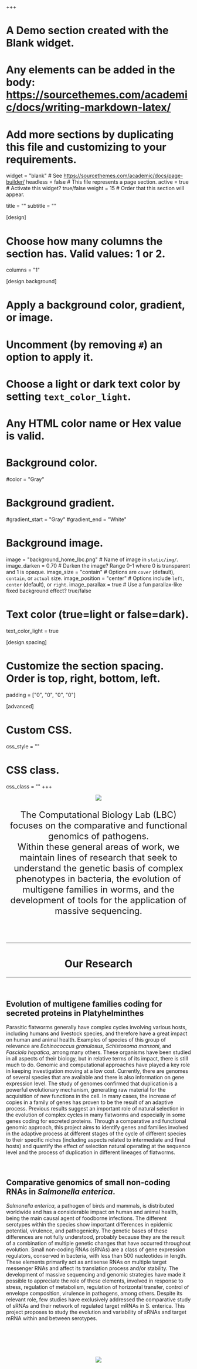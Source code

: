 +++
# A Demo section created with the Blank widget.
# Any elements can be added in the body: https://sourcethemes.com/academic/docs/writing-markdown-latex/
# Add more sections by duplicating this file and customizing to your requirements.

widget = "blank"  # See https://sourcethemes.com/academic/docs/page-builder/
headless = false  # This file represents a page section.
active = true  # Activate this widget? true/false
weight = 15  # Order that this section will appear.

title = ""
subtitle = ""

[design]
  # Choose how many columns the section has. Valid values: 1 or 2.
  columns = "1"

[design.background]
  # Apply a background color, gradient, or image.
  #   Uncomment (by removing `#`) an option to apply it.
  #   Choose a light or dark text color by setting `text_color_light`.
  #   Any HTML color name or Hex value is valid.

  # Background color.
   #color = "Gray"
  
  # Background gradient.
   #gradient_start = "Gray"
   #gradient_end = "White"
  
  # Background image.
  image = "background_home_lbc.png"  # Name of image in `static/img/`.
  image_darken = 0.70  # Darken the image? Range 0-1 where 0 is transparent and 1 is opaque.
  image_size = "contain"  #  Options are `cover` (default), `contain`, or `actual` size.
  image_position = "center"  # Options include `left`, `center` (default), or `right`.
  image_parallax = true  # Use a fun parallax-like fixed background effect? true/false

  # Text color (true=light or false=dark).
  text_color_light = true

[design.spacing]
  # Customize the section spacing. Order is top, right, bottom, left.
  padding = ["0", "0", "0", "0"]

[advanced]
 # Custom CSS. 
 css_style = ""
 
 # CSS class.
 css_class = ""
+++

<center>

![](img/cabezal_pagina_lbc_blanco_tercero.png)

</center>
<center>
<font size="5">

The Computational Biology Lab (LBC) focuses on the comparative and functional genomics of pathogens. <br>
Within these general areas of work, we maintain lines of research that seek to understand the genetic basis of complex phenotypes in bacteria, the evolution of multigene families in worms, and the development of tools for the application of massive sequencing.

</font>
</center>

<br>
<br>

___ 

<center>

# Our Research

</center>

___

<br>


## **Evolution of multigene families coding for secreted proteins in Platyhelminthes** 

Parasitic flatworms generally have complex cycles involving various hosts, including humans and livestock species, and therefore have a great impact on human and animal health. Examples of species of this group of relevance are *Echinococcus granulosus*, *Schistosoma mansoni*, and *Fasciola hepatica*, among many others. These organisms have been studied in all aspects of their biology, but in relative terms of its impact, there is still much to do. Genomic and computational approaches have played a key role in keeping investigation moving at a low cost. Currently, there are genomes of several species that are available and there is also information on gene expression level. The study of genomes confirmed that duplication is a powerful evolutionary mechanism, generating raw material for the acquisition of new functions in the cell. In many cases, the increase of copies in a family of genes has proven to be the result of an adaptive process. Previous results suggest an important role of natural selection in the evolution of complex cycles in many flatworms and especially in some genes coding for excreted proteins. Through a comparative and functional genomic approach, this project aims to identify genes and families involved in the adaptive process at different stages of the cycle of different species to their specific niches (including aspects related to intermediate and final hosts) and quantify the effect of selection natural operating at the sequence level and the process of duplication in different lineages of flatworms.

<br>

## **Comparative genomics of small non-coding RNAs in *Salmonella enterica*.**
*Salmonella enterica*, a pathogen of birds and mammals, is distributed worldwide and has a considerable impact on human and animal health, being the main causal agent of foodborne infections. The different serotypes within the species show important differences in epidemic potential, virulence, and pathogenicity. The genetic bases of these differences are not fully understood, probably because they are the result of a combination of multiple genetic changes that have occurred throughout evolution. Small non-coding RNAs (sRNAs) are a class of gene expression regulators, conserved in bacteria, with less than 500 nucleotides in length. These elements primarily act as antisense RNAs on multiple target messenger RNAs and affect its translation process and/or stability. The development of massive sequencing and genomic strategies have made it possible to appreciate the role of these elements, involved in response to stress, regulation of metabolism, regulation of horizontal transfer, control of envelope composition, virulence in pathogens, among others. Despite its relevant role, few studies have exclusively addressed the comparative study of sRNAs and their network of regulated target mRNAs in S. enterica. This project proposes to study the evolution and variability of sRNAs and target mRNA within and between serotypes. 


<br>
<br>
<br>
<br>

<center>

![](img/cabezal_ddbt.jpg)

</center>